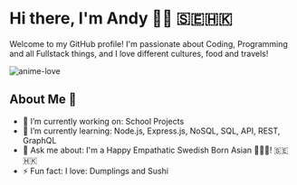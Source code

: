 # Hi there, I'm Andy 👋😍 🇸🇪🇭🇰

Welcome to my GitHub profile! 
I'm passionate about Coding, Programming and all Fullstack things, and I love different cultures, food and travels!

![anime-love](https://github.com/user-attachments/assets/ad04a880-5850-463a-bb34-ec0e4b31f3ee)


## About Me 🥰
- 🔭 I’m currently working on: School Projects
- 🌱 I’m currently learning: Node.js, Express.js, NoSQL, SQL, API, REST, GraphQL
- 💬 Ask me about: I'm a Happy Empathatic Swedish Born Asian 🙆🏻‍♂️! 🇸🇪🇭🇰
- ⚡ Fun fact: I love: Dumplings and Sushi 


